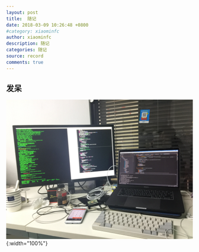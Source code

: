```yaml
---
layout: post
title:  随记
date: 2018-03-09 10:26:48 +0800
#category: xiaominfc
author: xiaominfc
description: 随记
categories: 随记
source: record
comments: true
---
```



## 发呆

![发呆](/assets/img/record/IMG_1666.jpg){:width="100%"}

